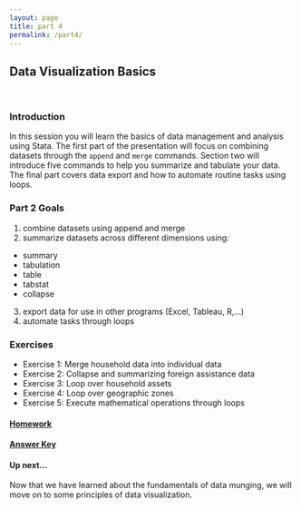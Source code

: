 ```yaml
---
layout: page
title: part 4
permalink: /part4/
---
```


## Data Visualization Basics
<br>

### Introduction  
In this session you will learn the basics of data management and analysis using Stata. The first part of the presentation will focus on combining datasets through the `append` and `merge` commands. Section two will introduce five commands to help you summarize and tabulate your data. The final part covers data export and how to automate routine tasks using loops.


###  Part 2 Goals  
1. combine datasets using append and merge
2. summarize datasets across different dimensions using:  
- summary
- tabulation
- table
- tabstat
- collapse
3. export data for use in other programs (Excel, Tableau, R,...)
4. automate tasks through loops


### Exercises
- Exercise 1: Merge household data into individual data 
- Exercise 2: Collapse and summarizing foreign assistance data
- Exercise 3: Loop over household assets
- Exercise 4: Loop over geographic zones
- Exercise 5: Execute mathematical operations through loops

#### [Homework](https://github.com/GeoCenter/StataTraining/blob/master/Day3/Homework/HomeworkAssignment.md)

#### [Answer Key](https://github.com/GeoCenter/StataTraining/blob/master/Day3/Homework/Day3HomeworkSolutions.do)

#### Up next...
Now that we have learned about the fundamentals of data munging, we will move on to some principles of data visualization.